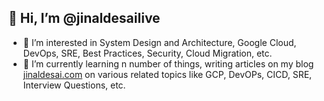## 👋 Hi, I’m @jinaldesailive

- 👀 I’m interested in System Design and Architecture, Google Cloud, DevOps, SRE, Best Practices, Security, Cloud Migration, etc.
- 🌱 I’m currently learning n number of things, writing articles on my blog [jinaldesai.com](https://jinaldesai.com) on various related topics like GCP, DevOPs, CICD, SRE, Interview Questions, etc.